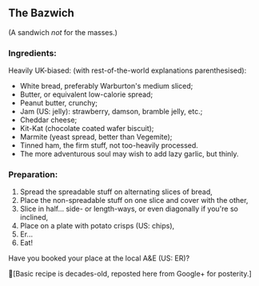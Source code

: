 ## The Bazwich    
(A sandwich *not* for the masses.)

### Ingredients:    
Heavily UK-biased: (with rest-of-the-world explanations parenthesised):

* White bread, preferably Warburton's medium sliced;
* Butter, or equivalent low-calorie spread;
* Peanut butter, crunchy;
* Jam (US: jelly): strawberry, damson, bramble jelly, etc.;
* Cheddar cheese;
* Kit-Kat (chocolate coated wafer biscuit);
* Marmite (yeast spread, better than Vegemite);
* Tinned ham, the firm stuff, not too-heavily processed.
* The more adventurous soul may wish to add lazy garlic, but thinly.

### Preparation:

1. Spread the spreadable stuff on alternating slices of bread,
2. Place the non-spreadable stuff on one slice and cover with the other,
3. Slice in half... side- or length-ways, or even diagonally if you're so inclined,
4. Place on a plate with potato crisps (US: chips),
5. Er...
6. Eat!

Have you booked your place at the local A&E (US: ER)?

[Basic recipe is decades-old, reposted here from Google+ for posterity.]
